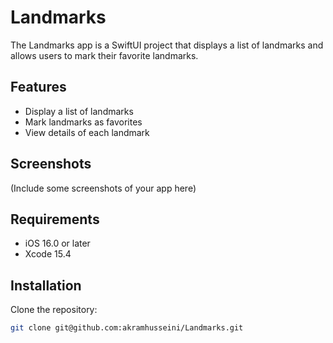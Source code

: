 # Landmarks

The Landmarks app is a SwiftUI project that displays a list of landmarks and allows users to mark their favorite landmarks. 

## Features

- Display a list of landmarks
- Mark landmarks as favorites
- View details of each landmark

## Screenshots

(Include some screenshots of your app here)

## Requirements

- iOS 16.0 or later
- Xcode 15.4

## Installation

Clone the repository:

```bash
git clone git@github.com:akramhusseini/Landmarks.git